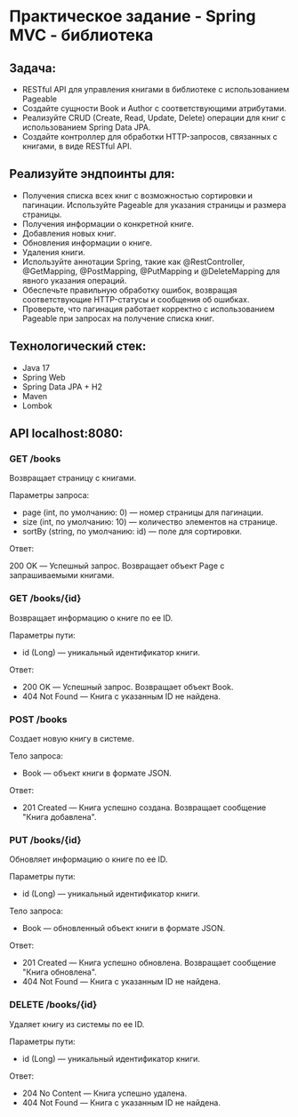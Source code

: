 # Практическое задание - Spring MVC - библиотека
## Задача: 
- RESTful API для управления книгами в библиотеке с использованием Pageable
- Создайте сущности Book и Author с соответствующими атрибутами.
- Реализуйте CRUD (Create, Read, Update, Delete) операции для книг с использованием Spring Data JPA.
- Создайте контроллер для обработки HTTP-запросов, связанных с книгами, в виде RESTful API.

## Реализуйте эндпоинты для:
- Получения списка всех книг с возможностью сортировки и пагинации. Используйте Pageable для указания страницы и размера страницы.
- Получения информации о конкретной книге.
- Добавления новых книг.
- Обновления информации о книге.
- Удаления книги.
- Используйте аннотации Spring, такие как @RestController, @GetMapping, @PostMapping, @PutMapping и @DeleteMapping для явного указания операций.
- Обеспечьте правильную обработку ошибок, возвращая соответствующие HTTP-статусы и сообщения об ошибках.
- Проверьте, что пагинация работает корректно с использованием Pageable при запросах на получение списка книг.

## Технологический стек:
- Java 17
- Spring Web
- Spring Data JPA + H2
- Maven
- Lombok

## API **localhost:8080**:
### GET /books

Возвращает страницу с книгами.

Параметры запроса:

- page (int, по умолчанию: 0) — номер страницы для пагинации.
- size (int, по умолчанию: 10) — количество элементов на странице.
- sortBy (string, по умолчанию: id) — поле для сортировки.

Ответ:

200 OK — Успешный запрос. Возвращает объект Page<Book> с запрашиваемыми книгами.

### GET /books/{id}

Возвращает информацию о книге по ее ID.

Параметры пути:

- id (Long) — уникальный идентификатор книги.

Ответ:
- 200 OK — Успешный запрос. Возвращает объект Book.
- 404 Not Found — Книга с указанным ID не найдена.

### POST /books
Создает новую книгу в системе.

Тело запроса:

- Book — объект книги в формате JSON.

Ответ:
- 201 Created — Книга успешно создана. Возвращает сообщение "Книга добавлена".

### PUT /books/{id}

Обновляет информацию о книге по ее ID.

Параметры пути:

- id (Long) — уникальный идентификатор книги.

Тело запроса:
- Book — обновленный объект книги в формате JSON.

Ответ:
- 201 Created — Книга успешно обновлена. Возвращает сообщение "Книга обновлена".
- 404 Not Found — Книга с указанным ID не найдена.

### DELETE /books/{id}
Удаляет книгу из системы по ее ID.

Параметры пути:
- id (Long) — уникальный идентификатор книги.

Ответ:
- 204 No Content — Книга успешно удалена.
- 404 Not Found — Книга с указанным ID не найдена.